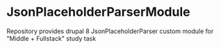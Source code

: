 # JsonPlaceholderParserModule
Repository provides drupal 8 JsonPlaceholderParser custom module for "Middle + Fullstack" study task
